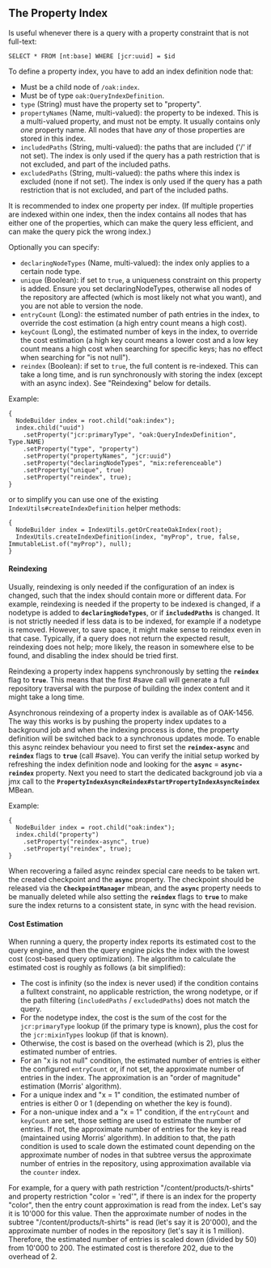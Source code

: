 <!--
   Licensed to the Apache Software Foundation (ASF) under one or more
   contributor license agreements.  See the NOTICE file distributed with
   this work for additional information regarding copyright ownership.
   The ASF licenses this file to You under the Apache License, Version 2.0
   (the "License"); you may not use this file except in compliance with
   the License.  You may obtain a copy of the License at

       http://www.apache.org/licenses/LICENSE-2.0

   Unless required by applicable law or agreed to in writing, software
   distributed under the License is distributed on an "AS IS" BASIS,
   WITHOUT WARRANTIES OR CONDITIONS OF ANY KIND, either express or implied.
   See the License for the specific language governing permissions and
   limitations under the License.
  -->

## The Property Index

Is useful whenever there is a query with a property constraint that is not full-text:

    SELECT * FROM [nt:base] WHERE [jcr:uuid] = $id

To define a property index, you have to add an index definition node that:

* Must be a child node of `/oak:index`.
* Must be of type `oak:QueryIndexDefinition`.
* `type` (String) must have the  property set to "property".
* `propertyNames` (Name, multi-valued):
    the  property to be indexed.
    This is a multi-valued property, and must not be empty.
    It usually contains only _one_ property name.
    All nodes that have _any_ of those properties are stored in this index.
* `includedPaths` (String, multi-valued):
    the paths that are included ('/' if not set).
    The index is only used if the query has a path restriction that is not excluded,
    and part of the included paths.
* `excludedPaths` (String, multi-valued):
    the paths where this index is excluded (none if not set).
    The index is only used if the query has a path restriction that is not excluded,
    and part of the included paths.
    
It is recommended to index one property per index.
(If multiple properties are indexed within one index, 
then the index contains all nodes that has either one of the properties,
which can make the query less efficient, and can make the query pick the wrong index.)

Optionally you can specify:

* `declaringNodeTypes` (Name, multi-valued): the index only applies to a certain node type.
* `unique` (Boolean): if set to `true`, a uniqueness constraint on this
  property is added. Ensure you set declaringNodeTypes, 
  otherwise all nodes of the repository are affected (which is most likely not what you want),
  and you are not able to version the node.
* `entryCount` (Long): the estimated number of path entries in the index, 
  to override the cost estimation (a high entry count means a high cost).
* `keyCount` (Long), the estimated number of keys in the index,
  to override the cost estimation (a high key count means a lower cost and
  a low key count means a high cost
  when searching for specific keys; has no effect when searching for "is not null").
* `reindex` (Boolean): if set to `true`, the full content is re-indexed.
  This can take a long time, and is run synchronously with storing the index
  (except with an async index). See "Reindexing" below for details.

Example:

    {
      NodeBuilder index = root.child("oak:index");
      index.child("uuid")
        .setProperty("jcr:primaryType", "oak:QueryIndexDefinition", Type.NAME)
        .setProperty("type", "property")
        .setProperty("propertyNames", "jcr:uuid")
        .setProperty("declaringNodeTypes", "mix:referenceable")
        .setProperty("unique", true)
        .setProperty("reindex", true);
    }

or to simplify you can use one of the existing `IndexUtils#createIndexDefinition` helper methods:

    {
      NodeBuilder index = IndexUtils.getOrCreateOakIndex(root);
      IndexUtils.createIndexDefinition(index, "myProp", true, false, ImmutableList.of("myProp"), null);
    }

#### Reindexing

Usually, reindexing is only needed if the configuration of an index is changed, 
such that the index should contain more or different data.
For example, reindexing is needed if the property to be indexed is changed, 
if a nodetype is added to __`declaringNodeTypes`__, or if __`includedPaths`__ is changed.
It is not strictly needed if less data is to be indexed, for example if a nodetype is removed.
However, to save space, it might make sense to reindex even in that case.
Typically, if a query does not return the expected result, reindexing does not help;
more likely, the reason in somewhere else to be found, and disabling the index should be tried first.

Reindexing a property index happens synchronously by setting the __`reindex`__ flag to __`true`__. This means that the 
first #save call will generate a full repository traversal with the purpose of building the index content and it might
take a long time.

Asynchronous reindexing of a property index is available as of OAK-1456. The way this works is by pushing the property 
index updates to a background job and when the indexing process is done, the property definition will be switched back 
to a synchronous updates mode.
To enable this async reindex behaviour you need to first set the __`reindex-async`__ and __`reindex`__ flags to 
__`true`__ (call #save). You can verify the initial setup worked by refreshing the index definition node and looking
for the __`async`__ = __`async-reindex`__ property.
Next you need to start the dedicated background job via a jmx call to the 
__`PropertyIndexAsyncReindex#startPropertyIndexAsyncReindex`__ MBean.

Example:

    {
      NodeBuilder index = root.child("oak:index");
      index.child("property")
        .setProperty("reindex-async", true)
        .setProperty("reindex", true);
    }

When recovering a failed async reindex special care needs to be taken wrt. the created checkpoint and the __`async`__ property.
The checkpoint should be released via the __`CheckpointManager`__ mbean, and the __`async`__ property needs to be manually deleted 
while also setting the __`reindex`__ flags to __`true`__ to make sure the index returns to a consistent state, in sync with the head revision.

#### Cost Estimation

When running a query, the property index reports its estimated cost to the query engine,
and then the query engine picks the index with the lowest cost (cost-based query optimization).
The algorithm to calculate the estimated cost is roughly as follows (a bit simplified):

* The cost is infinity (so the index is never used) 
  if the condition contains a fulltext constraint, 
  no applicable restriction,
  the wrong nodetype, or
  if the path filtering (`includedPaths` / `excludedPaths`) does not match the query.
* For the nodetype index, the cost is the sum of the cost for the `jcr:primaryType` lookup
  (if the primary type is known),
  plus the cost for the `jcr:mixinTypes` lookup (if that is known).
* Otherwise, the cost is based on the overhead (which is 2), 
  plus the estimated number of entries.
* For an "x is not null" condition, 
  the estimated number of entries is
  either the configured `entryCount` or, if not set, the 
  approximate number of entries in the index.
  The approximation is an "order of magnitude" estimation (Morris' algorithm).
* For a unique index and "x = 1" condition, 
  the estimated number of entries is either 0 or 1 
  (depending on whether the key is found).
* For a non-unique index and a "x = 1" condition,
  if the `entryCount` and `keyCount` are set, those setting are used to estimate
  the number of entries. If not, the 
  approximate number of entries for the key is read (maintained using Morris’ algorithm).
  In addition to that, the path condition is used to scale down
  the estimated count depending on the approximate number of nodes
  in that subtree versus the approximate number of entries
  in the repository, using approximation available via the `counter` index.

For example, for a query with path restriction "/content/products/t-shirts" and property restriction
"color = 'red'", if there is an index for the property "color", then
the entry count approximation is read from the index. Let's say it is 10'000 for this value.
Then the approximate number of nodes in the subtree "/content/products/t-shirts" is read 
(let's say it is 20'000), and the approximate number of nodes in the repository 
(let's say it is 1 million).
Therefore, the estimated number of entries is scaled down (divided by 50) from 10'000 to 200.
The estimated cost is therefore 202, due to the overhead of 2.